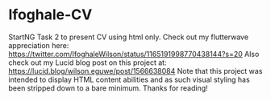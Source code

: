 # Ifoghale-CV
StartNG Task 2 to present CV using html only.
Check out my flutterwave appreciation here: https://twitter.com/IfoghaleWilson/status/1165191998770438144?s=20
Also check out my Lucid blog post on this project at: https://lucid.blog/wilson.eguwe/post/1566638084
Note that this project was intended to display HTML content abilities and as such visual styling has been stripped down to a bare minimum.
Thanks for reading!
